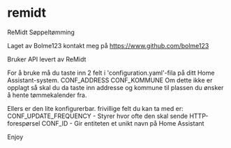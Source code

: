 # remidt
ReMidt Søppeltømming

Laget av Bolme123
kontakt meg på https://www.github.com/bolme123

Bruker API levert av ReMidt

For å bruke må du taste inn 2 felt i 'configuration.yaml'-fila
på ditt Home Assistant-system.
CONF_ADDRESS
CONF_KOMMUNE
Om dette ikke er opplagt så skal du da taste inn addresse og kommune til
plassen du ønsker å hente tømmekalender fra.

Ellers er den lite konfigurerbar. frivillige felt du kan ta med er:
CONF_UPDATE_FREQUENCY - Styrer hvor ofte den skal sende HTTP-forespørsel
CONF_ID - Gir entiteten et unikt navn på Home Assistant

Enjoy
